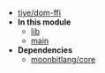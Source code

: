 - [tiye/dom-ffi](tiye/dom-ffi/)
- **In this module**
  - [lib](tiye/dom-ffi/lib/members)
  - [main](tiye/dom-ffi/main/members)
- **Dependencies**
  - [moonbitlang/core](moonbitlang/core/)